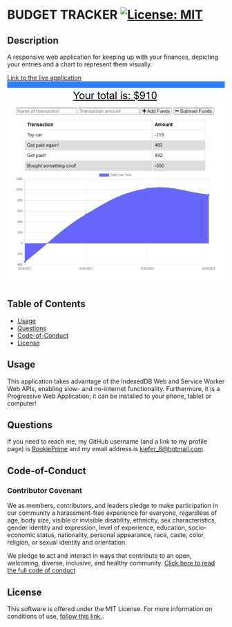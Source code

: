 # BUDGET TRACKER [![License: MIT](https://img.shields.io/badge/License-MIT-yellow.svg)](https://opensource.org/licenses/MIT)
## Description
A responsive web application for keeping up with your finances, depicting your entries and a chart to represent them visually.

[Link to the live application](https://powerful-stream-24219.herokuapp.com/)
![Preview image of the application](./preview.png)

## Table of Contents

- [Usage](#Usage)
- [Questions](#Questions)
- [Code-of-Conduct](#Code-of-Conduct)
- [License](#License)

## Usage
This application takes advantage of the IndexedDB Web and Service Worker Web APIs, enabling slow- and no-internet functionality. Furthermore, it is a Progressive Web Application; it can be installed to your phone, tablet or computer!

## Questions
If you need to reach me, my GitHub username (and a link to my profile page) is [RookiePrime](https://github.com/RookiePrime) and my email address is [kiefer_8@hotmail.com](mailto:kiefer_8@hotmail.com).


## Code-of-Conduct
### Contributor Covenant
We as members, contributors, and leaders pledge to make participation in our
community a harassment-free experience for everyone, regardless of age, body
size, visible or invisible disability, ethnicity, sex characteristics, gender
identity and expression, level of experience, education, socio-economic status,
nationality, personal appearance, race, caste, color, religion, or sexual identity
and orientation.

We pledge to act and interact in ways that contribute to an open, welcoming,
diverse, inclusive, and healthy community.
[Click here to read the full code of conduct](https://www.contributor-covenant.org/version/2/0/code_of_conduct/)

## License
This software is offered under the MIT License. For more information on conditions of use, [follow this link.](https://opensource.org/licenses/MIT).
